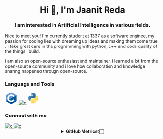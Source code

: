 <h1 align="center">Hi 👋, I'm Jaanit Reda</h1>
<h3 align="center"> I am interested in Artificial Intelligence in various fields.</h3>

Nice to meet you! I'm currently student at 1337 as a software enginee, my passion for coding lies with dreaming up ideas and making them come true . i take great care in the programming with python, c++ and code quality of the things I build.

i am also an open-source enthusiast and maintainer. i learned a lot from the open-source community and i love how collaboration and knowledge sharing happened through open-source.
<h3 align="left">Language and Tools</h3>
<a href="https://www.cprogramming.com/" target="_blank" rel="noreferrer"> <img src="https://raw.githubusercontent.com/devicons/devicon/master/icons/c/c-original.svg" alt="c" width="40" height="40"/> </a> <a href="https://www.cprogramming.com/" target="_blank" rel="noreferrer"> <img src="https://user-images.githubusercontent.com/42747200/46140125-da084900-c26d-11e8-8ea7-c45ae6306309.png" alt="c" width="40" height="40"/> </a> <a href="https://www.python.org" target="_blank" rel="noreferrer"> <img src="https://raw.githubusercontent.com/devicons/devicon/master/icons/python/python-original.svg" alt="python" width="40" height="40"/></a>
<h3 align="left">Connect with me</h3>
<a href="https://twitter.com/Jaanit0/" target="_blank" rel="noreferrer"> <img src="https://img.icons8.com/ios-filled/100/000000/twitter.png" alt="c" width="40" height="40"/> </a> <a href="https://www.linkedin.com/in/reda-jaanit-008a0823a/" target="_blank" rel="noreferrer"> <img src="https://img.icons8.com/ios-filled/100/000000/linkedin.png" alt="c" width="40" height="40"/> </a>

<div align="center">
    <details>
        <summary><b>GitHub Metrics👇🏻</b></summary>
    <br>
        <!-- START OF PROFILE STACK, DO NOT REMOVE -->
| 💻 **Technology** | 🚀 **Projects** |
| - | - |
| [![Python](https://img.shields.io/static/v1?label=&message=Python&color=3776AB&logo=Python&logoColor=FFFFFF)](https://www.python.org/) | [![HackerRank](https://img.shields.io/static/v1?label=&message=HackerRank&color=000605&logo=github&logoColor=FFFFFF&labelColor=000605)](https://github.com/jaanit/hackerrank-PYTHON)

</div>

